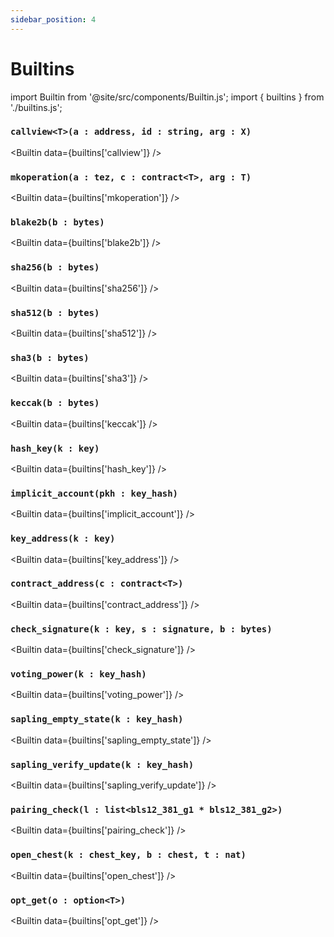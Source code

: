 ```yaml
---
sidebar_position: 4
---
```


# Builtins

import Builtin from '@site/src/components/Builtin.js';
import { builtins } from './builtins.js';

### `callview<T>(a : address, id : string, arg : X)`

<Builtin data={builtins['callview']} />

### `mkoperation(a : tez, c : contract<T>, arg : T)`

<Builtin data={builtins['mkoperation']} />

### `blake2b(b : bytes)`

<Builtin data={builtins['blake2b']} />

### `sha256(b : bytes)`

<Builtin data={builtins['sha256']} />

### `sha512(b : bytes)`

<Builtin data={builtins['sha512']} />

### `sha3(b : bytes)`

<Builtin data={builtins['sha3']} />

### `keccak(b : bytes)`

<Builtin data={builtins['keccak']} />

### `hash_key(k : key)`

<Builtin data={builtins['hash_key']} />

### `implicit_account(pkh : key_hash)`

<Builtin data={builtins['implicit_account']} />

### `key_address(k : key)`

<Builtin data={builtins['key_address']} />

### `contract_address(c : contract<T>)`

<Builtin data={builtins['contract_address']} />

### `check_signature(k : key, s : signature, b : bytes)`

<Builtin data={builtins['check_signature']} />

### `voting_power(k : key_hash)`

<Builtin data={builtins['voting_power']} />

### `sapling_empty_state(k : key_hash)`

<Builtin data={builtins['sapling_empty_state']} />

### `sapling_verify_update(k : key_hash)`

<Builtin data={builtins['sapling_verify_update']} />

### `pairing_check(l : list<bls12_381_g1 * bls12_381_g2>)`

<Builtin data={builtins['pairing_check']} />

### `open_chest(k : chest_key, b : chest, t : nat)`

<Builtin data={builtins['open_chest']} />

### `opt_get(o : option<T>)`

<Builtin data={builtins['opt_get']} />

